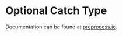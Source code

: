 # Optional Catch Type

Documentation can be found at [preprocess.io](https://preprocess.io#optional-catch-type).
